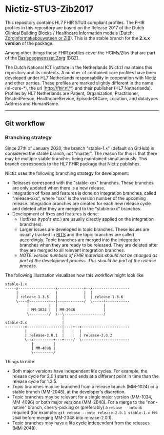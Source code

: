 # Nictiz-STU3-Zib2017
This repository contains HL7 FHIR STU3 compliant profiles. The FHIR profiles in this repository are based on the Release 2017 of the Dutch Clinical Building Blocks / Healthcare Information models (Dutch: [Zorginformatiebouwsteen or ZIB](https://zibs.nl/wiki/Zorginformatiebouwstenen "Zorginformatiebouwstenen")). This is the stable branch for the **2.x.x version** of the package.

Among other things  these FHIR profiles cover the HCIMs/Zibs that are part of the [Basisgegevensset Zorg](https://www.registratieaandebron.nl/wat-is-registreren-aan-de-bron/de-kern-van-registreren-aan-de-bron/basisgegevensset/ "Basisgegevensset Zorg") (BGZ).

The Dutch National ICT institute in the Netherlands (Nictiz) maintains this repository and its contents. A number of contained core profiles have been developed under HL7 Netherlands responsability in cooperation with Nictiz and other parties. These profiles are marked slightly different in the name (nl-core-\*), the url (http://fhir.nl/*) and their publisher (HL7 Netherlands). Profiles by HL7 Netherlands are Patient, Organization, Practitioner, RelatedPerson, HealthcareService, EpisodeOfCare, Location, and datatypes Address and HumanName.

- - - -

## Git workflow

### Branching strategy

Since 27th of January 2020, the branch "stable-1.x" (default on GitHub) is considered the stable branch, not "master". The reason for this is that there may be multiple stable branches being maintained simultaniously. This branch corresponds to the HL7 FHIR package that Nictiz publishes.

Nictiz uses the following branching strategy for development:
* Releases correspond with the "stable-xxx" branches. These branches are only updated when there is a new release.
* Integration of fixes and features is done on integration branches, called "release-xxx", where "xxx" is the version number of the upcoming release. Integration branches are created for each new release cycle and deleted after they are merged to the "stable-xxx" branches.
* Development of fixes and features is done:
	* Hotfixes (typo's etc.) are usually directly applied on the integration branch(es).
	* Larger issues are developed in topic branches. These issues are usually tracked in [BITS](https://bits.nictiz.nl) and the topic branches are called accordingly. Topic branches are merged into the integration branches when they are ready to be released. They are deleted after they are merged to all relevant integration branches.
	* _NOTE: version numbers of FHIR materials should not be changed as part of the development process. This should be part of the release process._

The following illustration visualizes how this workflow might look like
```
stable-1.x
-----x-----------------x------------+--x-----------------
     |                 |            |  |
     | release-1.3.5   |            |  | release-1.3.6
     \----x---------+--|------------/  \-----+-----------
          |         |  |                     |
          | MM-1024 |  | MM-2048             |
          \---------/  \--\------------------/
                          |
stable-2.x                |
---------x----------------|----+--x----------------------
         |                |    |  |
         | release-2.0.1  |    |  | release-2.0.2
         \--x---------+---+----/  \----------------------
            |         |
            | MM-4096 |
            \---------/
```
Things to note:
* Both major versions have independent life cycles. For example, the release cycle for 2.0.1 starts and ends at a different point in time than the release cycle for 1.3.5.
* Topic branches may be branched from a release branch (MM-1024) or a stable branch (MM-2048), at the developer's discretion.
* Topic branches may be relevant for a single major version (MM-1024, MM-4096) or both major versions (MM-2048). For a merge to the "non-native" branch, cherry-picking or (preferably) a `rebase --onto` is required (for example: `git rebase --onto release-2.0.1 stable-1.x MM-2048` before merging MM-2048 into release-2.0.1).
* Topic branches may have a life cycle independent from the releases (MM-2048).
